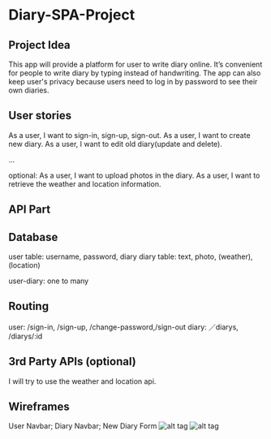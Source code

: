 # Diary-SPA-Project

## Project Idea

This app will provide a platform for user to write diary online. It’s convenient for people to write diary by typing instead of handwriting. The app can also keep user's privacy because users need to log in by password to see their own diaries.

##  User stories

As a user, I want to sign-in, sign-up, sign-out.
As a user, I want to create new diary.
As a user, I want to edit old diary(update and delete).

...

optional:
As a user, I want to upload photos in the diary.
As a user, I want to retrieve the weather and location information.


## API Part
## Database

user table: username, password, diary
diary table: text, photo, (weather), (location)

user-diary: one to many

## Routing

user: /sign-in, /sign-up, /change-password,/sign-out
diary: ／diarys, /diarys/:id

## 3rd Party APIs (optional)

I will try to use the weather and location api.

## Wireframes

User Navbar; Diary Navbar; New Diary Form
![alt tag](http://i.imgur.com/Pvsvzhz.jpg)
![alt tag](http://i.imgur.com/i74332s.jpg)
